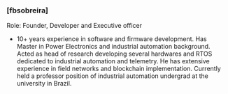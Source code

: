 ### [fbsobreira]
Role: Founder, Developer and Executive officer

* 10+ years experience in software and firmware development. Has Master in Power Electronics and industrial automation background. Acted as head of research developing several hardwares and RTOS dedicated to industrial automation and telemetry. He has extensive experience in field networks and blockchain implementation. Currently held a professor position of industrial automation undergrad at the university in Brazil.
